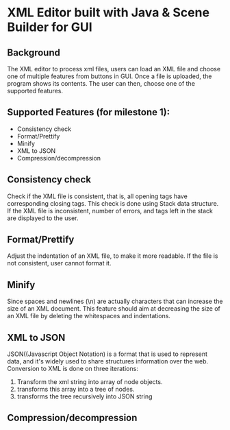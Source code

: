 # XML Editor built with Java & Scene Builder for GUI
## Background
The XML editor to process xml files, users can load an XML file and choose one of multiple features from buttons in GUI. Once a file is uploaded, the program shows its contents. The user can then, choose one of the supported features.


## Supported Features (for milestone 1):
- Consistency check
- Format/Prettify
- Minify
- XML to JSON
- Compression/decompression


## Consistency check
Check if the XML file is consistent, that is, all opening tags have corresponding closing tags.
This check is done using Stack data structure.
If the XML file is inconsistent, number of errors, and tags left in the stack are displayed to the user.


## Format/Prettify
Adjust the indentation of an XML file, to make it more readable.
If the file is not consistent, user cannot format it.

## Minify
Since spaces and newlines (\n) are actually characters that can increase the size of an XML document. This feature should aim at decreasing the size of an XML file by deleting the whitespaces and indentations.


## XML to JSON
JSON((Javascript Object Notation) is a format that is used to represent data, and it's widely used to share structures information over the web.
Conversion to XML is done on three iterations:
1. Transform the xml string into array of node objects.
2. transforms this array into a tree of nodes.
3. transforms the tree recursively into JSON string

## Compression/decompression
